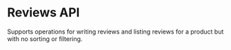 # Reviews API 
Supports operations for writing reviews and listing reviews for a product but with no sorting or filtering.
